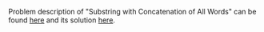 Problem description of "Substring with Concatenation of All Words" can be found [here](https://leetcode.com/problems/substring-with-concatenation-of-all-words/description/) and its solution [here](https://github.com/aurimas13/Solutions-To-Problems/blob/main/LeetCode/Python%20Solutions/Subsets%20II/subset.py).